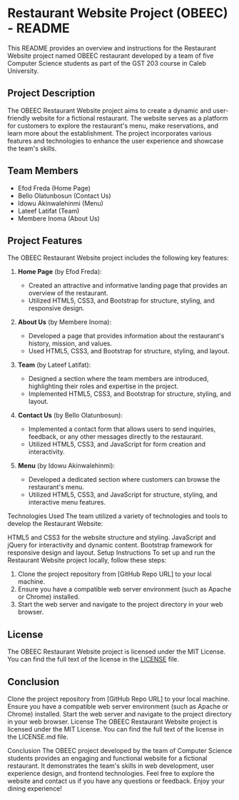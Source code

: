 
# Restaurant Website Project (OBEEC) - README

This README provides an overview and instructions for the Restaurant Website project named OBEEC restaurant developed by a team of five Computer Science students as part of the GST 203 course in Caleb University.

## Project Description

The OBEEC Restaurant Website project aims to create a dynamic and user-friendly website for a fictional restaurant. The website serves as a platform for customers to explore the restaurant's menu, make reservations, and learn more about the establishment. The project incorporates various features and technologies to enhance the user experience and showcase the team's skills.


## Team Members

- Efod Freda (Home Page)
- Bello Olatunbosun (Contact Us)
- Idowu Akinwalehinmi (Menu)
- Lateef Latifat (Team)
- Membere Inoma (About Us)

## Project Features

The OBEEC Restaurant Website project includes the following key features:

1. **Home Page** (by Efod Freda):
   - Created an attractive and informative landing page that provides an overview of the restaurant.
   - Utilized HTML5, CSS3, and Bootstrap for structure, styling, and responsive design.

2. **About Us** (by Membere Inoma):
   - Developed a page that provides information about the restaurant's history, mission, and values.
   - Used HTML5, CSS3, and Bootstrap for structure, styling, and layout.

3. **Team** (by Lateef Latifat):
   - Designed a section where the team members are introduced, highlighting their roles and expertise in the project.
   - Implemented HTML5, CSS3, and Bootstrap for structure, styling, and layout.

4. **Contact Us** (by Bello Olatunbosun):
   - Implemented a contact form that allows users to send inquiries, feedback, or any other messages directly to the restaurant.
   - Utilized HTML5, CSS3, and JavaScript for form creation and interactivity.

5. **Menu** (by Idowu Akinwalehinmi):
   - Developed a dedicated section where customers can browse the restaurant's menu.
   - Utilized HTML5, CSS3, and JavaScript for structure, styling, and interactive menu features.


Technologies Used
The team utilized a variety of technologies and tools to develop the Restaurant Website:

HTML5 and CSS3 for the website structure and styling.
JavaScript and jQuery for interactivity and dynamic content.
Bootstrap framework for responsive design and layout.
Setup Instructions
To set up and run the Restaurant Website project locally, follow these steps:


1. Clone the project repository from [GitHub Repo URL] to your local machine.
2. Ensure you have a compatible web server environment (such as Apache or Chrome) installed.
3. Start the web server and navigate to the project directory in your web browser.

## License

The OBEEC Restaurant Website project is licensed under the MIT License. You can find the full text of the license in the [LICENSE](LICENSE) file.

## Conclusion

Clone the project repository from [GitHub Repo URL] to your local machine.
Ensure you have a compatible web server environment (such as Apache or Chrome) installed.
Start the web server and navigate to the project directory in your web browser.
License
The OBEEC Restaurant Website project is licensed under the MIT License. You can find the full text of the license in the LICENSE.md file.


Conclusion
The OBEEC project developed by the team of Computer Science students provides an engaging and functional website for a fictional restaurant. It demonstrates the team's skills in web development, user experience design, and frontend technologies. Feel free to explore the website and contact us if you have any questions or feedback. Enjoy your dining experience!

